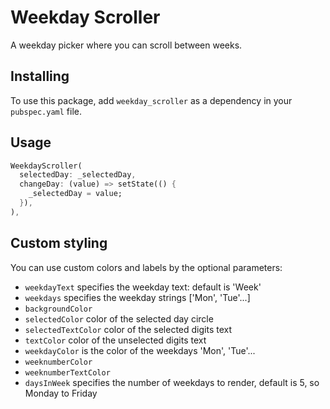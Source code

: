 # Weekday Scroller

A weekday picker where you can scroll between weeks.

## Installing

To use this package, add `weekday_scroller` as a dependency in your `pubspec.yaml` file.

## Usage

```dart
WeekdayScroller(
  selectedDay: _selectedDay,
  changeDay: (value) => setState(() {
    _selectedDay = value;
  }),
),
```

## Custom styling
You can use custom colors and labels by the optional parameters:

* `weekdayText` specifies the weekday text: default is 'Week'
* `weekdays` specifies the weekday strings ['Mon', 'Tue'...]
* `backgroundColor`
* `selectedColor` color of the selected day circle
* `selectedTextColor` color of the selected digits text
* `textColor` color of the unselected digits text
* `weekdayColor` is the color of the weekdays 'Mon', 'Tue'...
* `weeknumberColor`
* `weeknumberTextColor`
* `daysInWeek` specifies the number of weekdays to render, default is 5, so Monday to Friday
